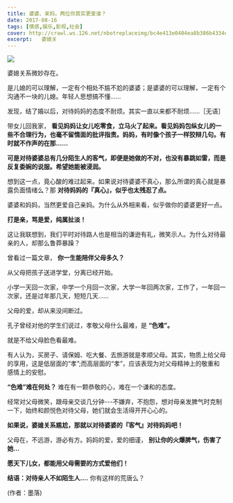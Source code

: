 ```yaml
---
title: 婆婆、亲妈，两位你其实更爱谁？
date: 2017-08-16
tags: [情感,娱乐,影视,社会]
cover: http://crawl.ws.126.net/nbotreplaceimg/bc4e413e0404ea8b386b4334d5ba150d/8179bcd6098ea92679687a11dee4a445.jpg
excerpt:   婆媳关
---
```

![](http://crawl.ws.126.net/nbotreplaceimg/bc4e413e0404ea8b386b4334d5ba150d/8179bcd6098ea92679687a11dee4a445.jpg)  

婆媳关系微妙存在。

是儿媳的可以理解，一定有个相处不尴不尬的婆婆；是婆婆的可以理解，一定有个沟通不一块的儿媳。年轻人思想搞不懂……

发现，结了婚以后，对待妈妈的态度不耐烦。其实一直以来都不耐烦……［无语］

带女儿回我家，
**看见妈妈让女儿吃零食，立马火了起来。看见妈妈包纵女儿的一些不合理行为，也毫不留情面的批评指责。妈妈，有时像个孩子一样狡辩几句。有时就不作声的在那……**

**可是对待婆婆总有几分陌生人的客气，即便是她做的不对，也没有暴跳如雷，而是反复委婉的说服。希望她能被浸润。**

想到这一点，竟心酸的难过起来。如果说对待婆婆不真心，那么所谓的真心就是暴露负面情绪么？那 **对待妈妈的『真心』，似乎也太残忍了点。**

婆婆和妈妈，当然更爱自己亲妈。为什么从外相来看，似乎做你的婆婆更好一点。

**打是亲，骂是爱，纯属扯淡！**

这让我联想到，我们平时对待路人也是相当的谦逊有礼，微笑示人。为什么对待最亲的人，却那么鲁莽暴躁？

曾看过一篇文章， **你一生能陪伴父母多久？**

从父母把孩子送进学堂，分离已经开始。

小学一天回一次家，中学一个月回一次家，大学一年回两次家，工作了，一年回一次家，还是过年那几天，短短几天……

父母的爱，却从来没间断过。

孔子曾经对他的学生们说过，孝敬父母什么最难，是 **“色难”。**

就是不给父母脸色看最难。

有人认为，买房子、请保姆、吃大餐、去旅游就是孝顺父母。其实，物质上给父母的享用，这是低层面的“孝”;而高层面的“孝”，应该表现为对父母精神上的敬重和感情上的安慰。

**“色难”难在何处？** 难在有一颗恭敬的心，难在一个谦和的态度。

经常对父母微笑，跟母亲交谈几分钟---不嫌弃，不抱怨，想对母亲发脾气时克制一下，始终和颜悦色对待父母，她们就会生活得开开心心的。

**如果说，婆媳关系尴尬，那就以对待婆婆的『客气』对待妈妈吧！**

父母在，不远游，游必有方。妈妈的爱，爱的细谨， **别让你的火爆脾气，伤害了她…**

**愿天下儿女，都能用父母需要的方式爱他们！**

**结语：对待亲人不如陌生人....** 你有这样的荒唐么？

(作者：墨落)

